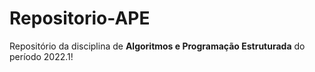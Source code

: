 # Repositorio-APE
Repositório da disciplina de **Algoritmos e Programação Estruturada** do período 2022.1!
